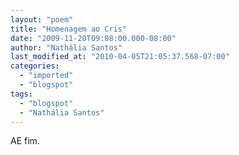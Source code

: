 ```yaml
---
layout: "poem"
title: "Homenagem ao Cris"
date: "2009-11-20T09:08:00.000-08:00"
author: "Nathália Santos"
last_modified_at: "2010-04-05T21:05:37.568-07:00"
categories:
  - "imported"
  - "blogspot"
tags:
  - "blogspot"
  - "Nathália Santos"
---
```


AE fim.